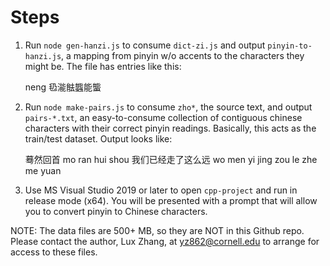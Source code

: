 # Steps

1. Run `node gen-hanzi.js` to consume `dict-zi.js` and output
   `pinyin-to-hanzi.js`, a mapping from pinyin w/o accents to the
   characters they might be. The file has entries like this:

    neng 㲌㴰䏻䘅能螚

2. Run `node make-pairs.js` to consume `zho*`, the source text,
   and output `pairs-*.txt`, an easy-to-consume collection of 
   contiguous chinese characters with their correct pinyin readings.
   Basically, this acts as the train/test dataset.
   Output looks like:

    蓦然回首 mo ran hui shou
    我们已经走了这么远 wo men yi jing zou le zhe me yuan

3. Use MS Visual Studio 2019 or later to open `cpp-project` and run
   in release mode (x64). You will be presented with a prompt
   that will allow you to convert pinyin to Chinese characters. 

NOTE: The data files are 500+ MB, so they are NOT in this Github repo.
   Please contact the author, Lux Zhang, at yz862@cornell.edu
   to arrange for access to these files.

